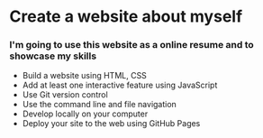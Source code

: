 # Create a website about myself

### I'm going to use this website as a online resume and to showcase my skills

* Build a website using HTML, CSS
* Add at least one interactive feature using JavaScript
* Use Git version control
* Use the command line and file navigation
* Develop locally on your computer
* Deploy your site to the web using GitHub Pages
